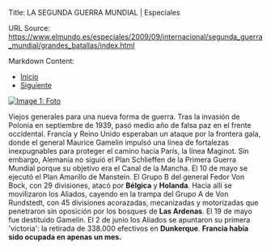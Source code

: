 Title: LA SEGUNDA GUERRA MUNDIAL | Especiales

URL Source: https://www.elmundo.es/especiales/2009/09/internacional/segunda_guerra_mundial/grandes_batallas/index.html

Markdown Content:
*   [Inicio](https://www.elmundo.es/especiales/2009/09/internacional/segunda_guerra_mundial/grandes_batallas/index.html)
*   [Siguiente](https://www.elmundo.es/especiales/2009/09/internacional/segunda_guerra_mundial/grandes_batallas/02.html)

[![Image 1: Foto](https://e00-elmundo.uecdn.es/especiales/2009/09/internacional/segunda_guerra_mundial/img/grandes_batallas/01.jpg)](https://www.elmundo.es/especiales/2009/09/internacional/segunda_guerra_mundial/grandes_batallas/02.html)

Viejos generales para una nueva forma de guerra. Tras la invasión de Polonia en septiembre de 1939, pasó medio año de falsa paz en el frente occidental. Francia y Reino Unido esperaban un ataque por la frontera gala, donde el general Maurice Gamelin impulsó una línea de fortalezas inexpugnables para proteger el camino hacía París, la línea Maginot. Sin embargo, Alemania no siguió el Plan Schlieffen de la Primera Guerra Mundial porque su objetivo era el Canal de la Mancha. El 10 de mayo se ejecutó el Plan Amarillo de Manstein. El Grupo B del general Fedor Von Bock, con 29 divisiones, atacó por **Bélgica** y **Holanda**. Hacia allí se movilizaron los Aliados, cayendo en la trampa del Grupo A de Von Rundstedt, con 45 divisiones acorazadas, mecanizadas y motorizadas que penetraron sin oposición por los bosques de **Las Ardenas**. El 19 de mayo fue destituido Gamelin. El 2 de junio los Aliados se apuntaron su primera 'victoria': la retirada de 338.000 efectivos en **Dunkerque**. **Francia había sido ocupada en apenas un mes.**

